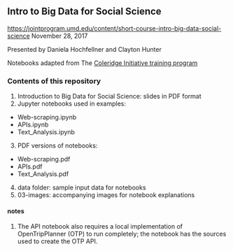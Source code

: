 ## Intro to Big Data for Social Science
https://jointprogram.umd.edu/content/short-course-intro-big-data-social-science
November 28, 2017

Presented by Daniela Hochfellner and Clayton Hunter

Notebooks adapted from The [Coleridge Initiative training program](https://coleridgeinitiative.org/training)

### Contents of this repository

1. Introduction to Big Data for Social Science: slides in PDF format
2. Jupyter notebooks used in examples:
  + Web-scraping.ipynb
  + APIs.ipynb
  + Text_Analysis.ipynb
3. PDF versions of notebooks:
  + Web-scraping.pdf
  + APIs.pdf
  + Text_Analysis.pdf
4. data folder: sample input data for notebooks
5. 03-images: accompanying images for notebook explanations


#### notes
1. The API notebook also requires a local implementation of OpenTripPlanner (OTP) to run completely; the notebook has the sources used to create the OTP API.
